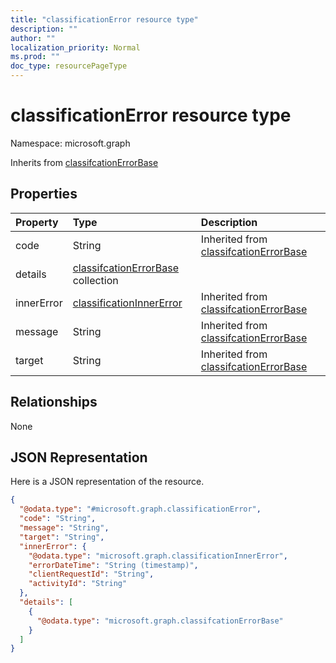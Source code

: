 ```yaml
---
title: "classificationError resource type"
description: ""
author: ""
localization_priority: Normal
ms.prod: ""
doc_type: resourcePageType
---
```


# classificationError resource type


Namespace: microsoft.graph




Inherits from [classifcationErrorBase](../resources/classifcationerrorbase.md)

## Properties
|Property|Type|Description|
|:---|:---|:---|
|code|String| Inherited from [classifcationErrorBase](../resources/classifcationerrorbase.md)|
|details|[classifcationErrorBase](../resources/classifcationerrorbase.md) collection||
|innerError|[classificationInnerError](../resources/classificationinnererror.md)| Inherited from [classifcationErrorBase](../resources/classifcationerrorbase.md)|
|message|String| Inherited from [classifcationErrorBase](../resources/classifcationerrorbase.md)|
|target|String| Inherited from [classifcationErrorBase](../resources/classifcationerrorbase.md)|

## Relationships
None

## JSON Representation
Here is a JSON representation of the resource.
<!-- {
  "blockType": "resource",
  "@odata.type": "microsoft.graph.classificationError"
}
-->
``` json
{
  "@odata.type": "#microsoft.graph.classificationError",
  "code": "String",
  "message": "String",
  "target": "String",
  "innerError": {
    "@odata.type": "microsoft.graph.classificationInnerError",
    "errorDateTime": "String (timestamp)",
    "clientRequestId": "String",
    "activityId": "String"
  },
  "details": [
    {
      "@odata.type": "microsoft.graph.classifcationErrorBase"
    }
  ]
}
```

